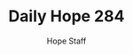 ---
image: /assets/img/daily-hope-default-artwork.png
title: Daily Hope 284
number: 284
categories:
  - Daily Hope
author: Hope Staff
notes: Daily Hope 284
embed: >-
  <iframe style="border-radius:12px" src="https://open.spotify.com/embed/episode/4rIRENpkCR0MDqWyvN5cHv?utm_source=generator" width="100%" height="152" frameBorder="0" allowfullscreen="" allow="autoplay; clipboard-write; encrypted-media; fullscreen; picture-in-picture" loading="lazy"></iframe>
---